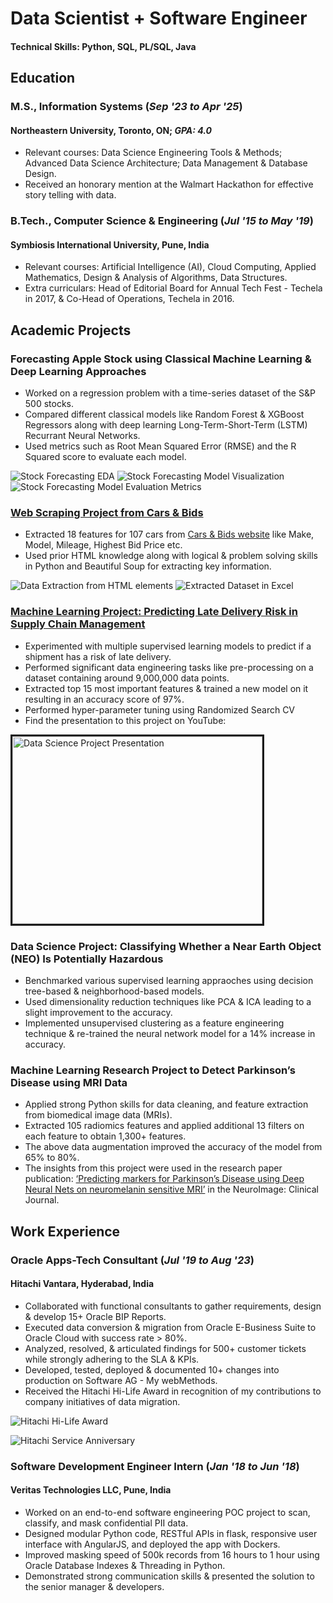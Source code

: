 # Data Scientist + Software Engineer
#### Technical Skills: Python, SQL, PL/SQL, Java

## Education
### M.S., Information Systems (_Sep '23 to Apr '25_)
#### Northeastern University, Toronto, ON; _GPA: 4.0_
- Relevant courses: Data Science Engineering Tools & Methods; Advanced Data Science Architecture; Data Management & Database Design.
- Received an honorary mention at the Walmart Hackathon for effective story telling with data.

### B.Tech., Computer Science & Engineering (_Jul '15 to May '19_)
#### Symbiosis International University, Pune, India 
- Relevant courses: Artificial Intelligence (AI), Cloud Computing, Applied Mathematics, Design & Analysis of Algorithms, Data Structures.
- Extra curriculars: Head of Editorial Board for Annual Tech Fest - Techela in 2017, & Co-Head of Operations, Techela in 2016.

## Academic Projects
### Forecasting Apple Stock using Classical Machine Learning & Deep Learning Approaches
- Worked on a regression problem with a time-series dataset of the S&P 500 stocks.
- Compared different classical models like Random Forest & XGBoost Regressors along with deep learning Long-Term-Short-Term (LSTM) Recurrant Neural Networks.
- Used metrics such as Root Mean Squared Error (RMSE) and the R Squared score to evaluate each model.

![Stock Forecasting EDA](/assets/img/Stock_Forecasting_EDA.png)
![Stock Forecasting Model Visualization](/assets/img/Stock_Forecasting_Result.png)
![Stock Forecasting Model Evaluation Metrics](/assets/img/Stocks_Model_Evaluation.png)

### [Web Scraping Project from Cars & Bids](https://github.com/rkaushick-neu/web-scraping-cars/tree/main)
- Extracted 18 features for 107 cars from [Cars & Bids website](https://carsandbids.com/) like Make, Model, Mileage, Highest Bid Price etc.
- Used prior HTML knowledge along with logical & problem solving skills in Python and Beautiful Soup for extracting key information.

![Data Extraction from HTML elements](/assets/img/Data_Extraction.png)
![Extracted Dataset in Excel](/assets/img/Cars_Dataset_Excel.png)

### [Machine Learning Project: Predicting Late Delivery Risk in Supply Chain Management](https://github.com/rkaushick-neu/info6105-data_science/blob/main/FinalProject/RishabhLK_FinalProjectReport_PDF.pdf)
- Experimented with multiple supervised learning models to predict if a shipment has a risk of late delivery.
- Performed significant data engineering tasks like pre-processing on a dataset containing around 9,000,000 data points.
- Extracted top 15 most important features & trained a new model on it resulting in an accuracy score of 97%.
- Performed hyper-parameter tuning using Randomized Search CV
- Find the presentation to this project on YouTube:

<a href="http://www.youtube.com/watch?feature=player_embedded&v=CKOrAf_WpLw
" target="_blank"><img src="http://img.youtube.com/vi/CKOrAf_WpLw/0.jpg" 
alt="Data Science Project Presentation" width="400" height="300" border="3" /></a>

### Data Science Project: Classifying Whether a Near Earth Object (NEO) Is Potentially Hazardous
- Benchmarked various supervised learning appraoches using decision tree-based & neighborhood-based models.
- Used dimensionality reduction techniques like PCA & ICA leading to a slight improvement to the accuracy.
- Implemented unsupervised clustering as a feature engineering technique & re-trained the neural network model for a 14% increase in accuracy.

### Machine Learning Research Project to Detect Parkinson’s Disease using MRI Data
- Applied strong Python skills for data cleaning, and feature extraction from biomedical image data (MRIs).
- Extracted 105 radiomics features and applied additional 13 filters on each feature to obtain 1,300+ features.
- The above data augmentation improved the accuracy of the model from 65% to 80%.
- The insights from this project were used in the research paper publication: [‘Predicting markers for Parkinson’s
Disease using Deep Neural Nets on neuromelanin sensitive MRI’](https://www.sciencedirect.com/science/article/pii/S2213158219300981?via%3Dihub) in the NeuroImage: Clinical Journal.

## Work Experience
### Oracle Apps-Tech Consultant (_Jul '19 to Aug '23_)
#### Hitachi Vantara, Hyderabad, India
- Collaborated with functional consultants to gather requirements, design & develop 15+ Oracle BIP Reports.
- Executed data conversion & migration from Oracle E-Business Suite to Oracle Cloud with success rate > 80%.
- Analyzed, resolved, & articulated findings for 500+ customer tickets while strongly adhering to the SLA & KPIs.
- Developed, tested, deployed & documented 10+ changes into production on Software AG - My webMethods.
- Received the Hitachi Hi-Life Award in recognition of my contributions to company initiatives of data migration.

![Hitachi Hi-Life Award](/assets/img/Hitachi_HiLife_Award.png)

![Hitachi Service Anniversary](/assets/img/Hitachi_Service_Anniversary.png)

### Software Development Engineer Intern (_Jan '18 to Jun '18_)
#### Veritas Technologies LLC, Pune, India 
- Worked on an end-to-end software engineering POC project to scan, classify, and mask confidential PII data.
- Designed modular Python code, RESTful APIs in flask, responsive user interface with AngularJS, and deployed the app with Dockers.
- Improved masking speed of 500k records from 16 hours to 1 hour using Oracle Database Indexes & Threading in Python.
- Demonstrated strong communication skills & presented the solution to the senior manager & developers.
